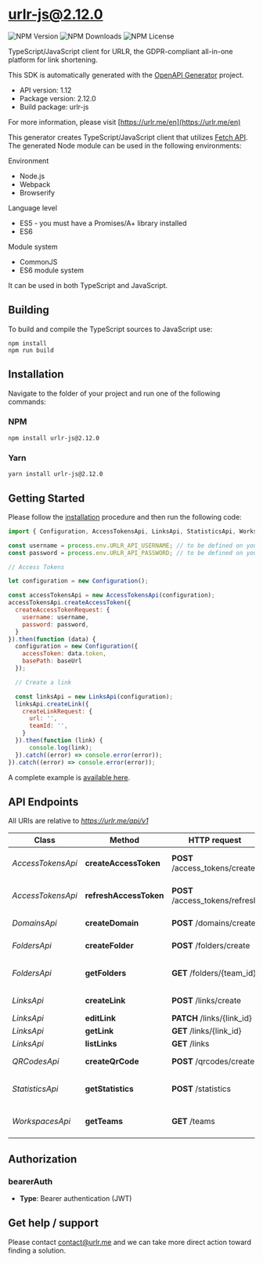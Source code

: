 # urlr-js@2.12.0

![NPM Version](https://img.shields.io/npm/v/urlr-js) ![NPM Downloads](https://img.shields.io/npm/dm/urlr-js) ![NPM License](https://img.shields.io/npm/l/urlr-js)

TypeScript/JavaScript client for URLR, the GDPR-compliant all-in-one platform for link shortening.

This SDK is automatically generated with the [OpenAPI Generator](https://openapi-generator.tech) project.

- API version: 1.12
- Package version: 2.12.0
- Build package: urlr-js

For more information, please visit [https://urlr.me/en](https://urlr.me/en)

This generator creates TypeScript/JavaScript client that utilizes [Fetch API](https://fetch.spec.whatwg.org/). The generated Node module can be used in the following environments:

Environment
* Node.js
* Webpack
* Browserify

Language level
* ES5 - you must have a Promises/A+ library installed
* ES6

Module system
* CommonJS
* ES6 module system

It can be used in both TypeScript and JavaScript.

## Building

To build and compile the TypeScript sources to JavaScript use:
```
npm install
npm run build
```

## Installation

Navigate to the folder of your project and run one of the following commands:

### NPM

```
npm install urlr-js@2.12.0
```

### Yarn

```
yarn install urlr-js@2.12.0
```

## Getting Started

Please follow the [installation](#installation) procedure and then run the following code:

```javascript
import { Configuration, AccessTokensApi, LinksApi, StatisticsApi, WorkspacesApi } from "urlr-js"

const username = process.env.URLR_API_USERNAME; // to be defined on your side
const password = process.env.URLR_API_PASSWORD; // to be defined on your side

// Access Tokens

let configuration = new Configuration();

const accessTokensApi = new AccessTokensApi(configuration);
accessTokensApi.createAccessToken({
  createAccessTokenRequest: {
    username: username,
    password: password,
  }
}).then(function (data) {
  configuration = new Configuration({
    accessToken: data.token,
    basePath: baseUrl
  });

  // Create a link

  const linksApi = new LinksApi(configuration);
  linksApi.createLink({
    createLinkRequest: {
      url: '',
      teamId: '',
    }
  }).then(function (link) {
      console.log(link);
  }).catch((error) => console.error(error));
}).catch((error) => console.error(error));
```

A complete example is [available here](examples/example1.js).

## API Endpoints

All URIs are relative to *https://urlr.me/api/v1*

Class | Method | HTTP request | Description
------------ | ------------- | ------------- | -------------
*AccessTokensApi* | **createAccessToken** | **POST** /access_tokens/create | Get an access token
*AccessTokensApi* | **refreshAccessToken** | **POST** /access_tokens/refresh | Refresh an access token
*DomainsApi* | **createDomain** | **POST** /domains/create | Create a domain
*FoldersApi* | **createFolder** | **POST** /folders/create | Create a folder
*FoldersApi* | **getFolders** | **GET** /folders/{team_id} | Get folders of workspace
*LinksApi* | **createLink** | **POST** /links/create | Create a link
*LinksApi* | **editLink** | **PATCH** /links/{link_id} | Edit a link
*LinksApi* | **getLink** | **GET** /links/{link_id} | Get a link
*LinksApi* | **listLinks** | **GET** /links | List links
*QRCodesApi* | **createQrCode** | **POST** /qrcodes/create | Create a QR Code
*StatisticsApi* | **getStatistics** | **POST** /statistics | Get statistics of a link
*WorkspacesApi* | **getTeams** | **GET** /teams | Get workspaces of user


## Authorization


### bearerAuth

- **Type**: Bearer authentication (JWT)


## Get help / support

Please contact [contact@urlr.me](mailto:contact@urlr.me?subject=[GitHub]%urlr-javascript) and we can take more direct action toward finding a solution.

